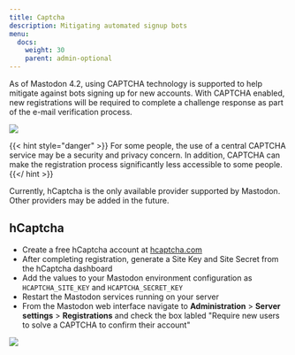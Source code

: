 ```yaml
---
title: Captcha
description: Mitigating automated signup bots
menu:
  docs:
    weight: 30
    parent: admin-optional
---
```


As of Mastodon 4.2, using CAPTCHA technology is supported to help mitigate against bots signing up for new accounts.
With CAPTCHA enabled, new registrations will be required to complete a challenge response as part of the e-mail verification process.

![](/assets/captcha/user-view.png)

{{< hint style="danger" >}}
For some people, the use of a central CAPTCHA service may be a security and privacy concern.
In addition, CAPTCHA can make the registration process significantly less accessible to some people.
{{</ hint >}}

Currently, hCaptcha is the only available provider supported by Mastodon.
Other providers may be added in the future.

## hCaptcha

- Create a free hCaptcha account at [hcaptcha.com](https://www.hcaptcha.com)
- After completing registration, generate a Site Key and Site Secret from the hCaptcha dashboard
- Add the values to your Mastodon environment configuration as `HCAPTCHA_SITE_KEY` and `HCAPTCHA_SECRET_KEY`
- Restart the Mastodon services running on your server
- From the Mastodon web interface navigate to **Administration**  > **Server settings** > **Registrations** and check the box labled "Require new users to solve a CAPTCHA to confirm their account"

![](/assets/captcha/admin-view.png)